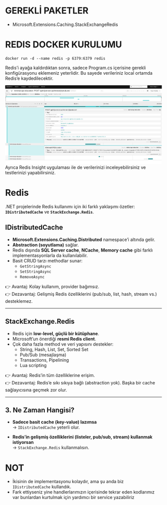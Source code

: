 # GEREKLİ PAKETLER

- Microsoft.Extensions.Caching.StackExchangeRedis

# REDIS DOCKER KURULUMU

```shell
docker run -d --name redis -p 6379:6379 redis
```

Redis’i ayağa kaldırdıktan sonra, sadece Program.cs içerisine gerekli konfigürasyonu eklemeniz yeterlidir. Bu sayede
verileriniz local ortamda Redis’e kaydedilecektir.

![img.png](img.png)
Ayrıca Redis Insight uygulaması ile de verilerinizi inceleyebilirsiniz ve testlerinizi yapabilirsiniz.

# Redis

.NET projelerinde Redis kullanımı için iki farklı yaklaşımı özetler:  
**`IDistributedCache`** ve **`StackExchange.Redis`**.

## IDistributedCache

- **Microsoft.Extensions.Caching.Distributed** namespace’i altında gelir.
- **Abstraction (soyutlama)** sağlar.
- Redis dışında **SQL Server cache**, **NCache**, **Memory cache** gibi farklı implementasyonlarla da kullanılabilir.
- Basit CRUD tarzı methodlar sunar:
    - `GetStringAsync`
    - `SetStringAsync`
    - `RemoveAsync`

👉 Avantaj: Kolay kullanım, provider bağımsız.  
👉 Dezavantaj: Gelişmiş Redis özelliklerini (pub/sub, list, hash, stream vs.) desteklemez.

---

## StackExchange.Redis

- Redis için **low-level, güçlü bir kütüphane**.
- Microsoft’un önerdiği **resmi Redis client**.
- Çok daha fazla method ve veri yapısını destekler:
    - String, Hash, List, Set, Sorted Set
    - Pub/Sub (mesajlaşma)
    - Transactions, Pipelining
    - Lua scripting

👉 Avantaj: Redis’in tüm özelliklerine erişim.  
👉 Dezavantaj: Redis’e sıkı sıkıya bağlı (abstraction yok). Başka bir cache sağlayıcısına geçmek zor olur.

---

## 3. Ne Zaman Hangisi?

- **Sadece basit cache (key-value) lazımsa**  
  → `IDistributedCache` yeterli olur.

- **Redis’in gelişmiş özelliklerini (listeler, pub/sub, stream) kullanmak istiyorsan**  
  → `StackExchange.Redis` kullanmalısın.

# NOT

- İkisinin de implementasyonu kolaydır, ama şu anda biz `IDistributedCache` kullandık.
- Fark ettiyseniz yine handlerlarımızın içerisinde tekrar eden kodlarımız var bunlardan kurtulmak için yardımcı bir
  service yazabiliriz


